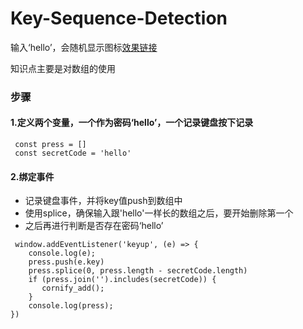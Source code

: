 # Key-Sequence-Detection
输入‘hello’，会随机显示图标<a href="https://xl-z4869.github.io/Key-Sequence-Detection/index.html">效果链接</a>
 

知识点主要是对数组的使用
### 步骤
#### 1.定义两个变量，一个作为密码‘hello’，一个记录键盘按下记录
```
 const press = []
 const secretCode = 'hello'
```
#### 2.绑定事件
* 记录键盘事件，并将key值push到数组中
* 使用splice，确保输入跟'hello'一样长的数组之后，要开始删除第一个
* 之后再进行判断是否存在密码‘hello’
```
 window.addEventListener('keyup', (e) => {
    console.log(e);
    press.push(e.key)
    press.splice(0, press.length - secretCode.length)
    if (press.join('').includes(secretCode)) {
       cornify_add();
    }
    console.log(press);
})
```
